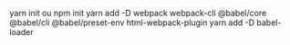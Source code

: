 yarn init ou npm init
yarn add -D webpack webpack-cli @babel/core @babel/cli @babel/preset-env html-webpack-plugin
yarn add -D babel-loader